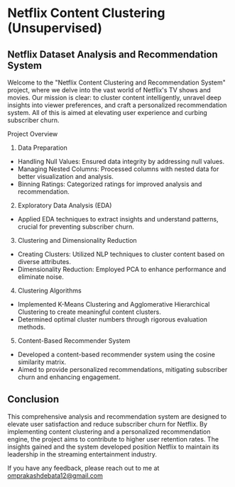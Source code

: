 # Netflix Content Clustering (Unsupervised)

## Netflix Dataset Analysis and Recommendation System

Welcome to the "Netflix Content Clustering and Recommendation System" project, where we delve into the vast world of Netflix's TV shows and movies. Our mission is clear: to cluster content intelligently, unravel deep insights into viewer preferences, and craft a personalized recommendation system. All of this is aimed at elevating user experience and curbing subscriber churn.

Project Overview
1. Data Preparation
 - Handling Null Values: Ensured data integrity by addressing null values.
 - Managing Nested Columns: Processed columns with nested data for better visualization and analysis.
 - Binning Ratings: Categorized ratings for improved analysis and recommendation.
2. Exploratory Data Analysis (EDA)
 - Applied EDA techniques to extract insights and understand patterns, crucial for preventing subscriber churn.
3. Clustering and Dimensionality Reduction
 - Creating Clusters: Utilized NLP techniques to cluster content based on diverse attributes.
 - Dimensionality Reduction: Employed PCA to enhance performance and eliminate noise.
4. Clustering Algorithms
 - Implemented K-Means Clustering and Agglomerative Hierarchical Clustering to create meaningful content clusters.
 - Determined optimal cluster numbers through rigorous evaluation methods.
5. Content-Based Recommender System
 - Developed a content-based recommender system using the cosine similarity matrix.
 - Aimed to provide personalized recommendations, mitigating subscriber churn and enhancing engagement.

## Conclusion
This comprehensive analysis and recommendation system are designed to elevate user satisfaction and reduce subscriber churn for Netflix. By implementing content clustering and a personalized recommendation engine, the project aims to contribute to higher user retention rates. The insights gained and the system developed position Netflix to maintain its leadership in the streaming entertainment industry.


If you have any feedback, please reach out to me at omprakashdebata12@gmail.com
